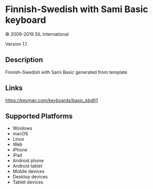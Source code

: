 Finnish-Swedish with Sami Basic keyboard
==============

© 2009-2019 SIL International

Version 1.1

Description
-----------

Finnish-Swedish with Sami Basic generated from template

Links
-----
https://keyman.com/keyboards/basic_kbdfi1

Supported Platforms
-------------------
 * Windows
 * macOS
 * Linux
 * Web
 * iPhone
 * iPad
 * Android phone
 * Android tablet
 * Mobile devices
 * Desktop devices
 * Tablet devices

